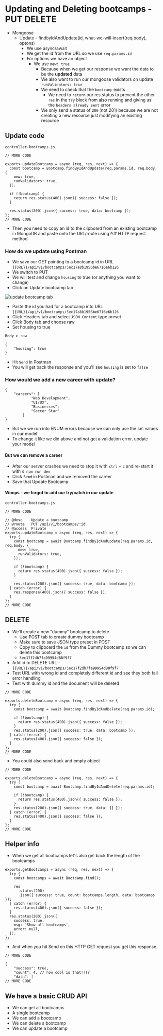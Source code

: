 # Updating and Deleting bootcamps - PUT DELETE
* Mongoose
    - Update - findbyIdAndUpdate(id, what-we-will-insert(req.body), optons)
        + We use async/await
        + We get the id from the URL so we use `req.params.id`
        + For options we have an object
            * We use `new: true`
                - Because when we get our response we want the data to be the **updated** data
                - We also want to run our mongoose validators on update `runValidators: true`
                - We need to check that the `bootcamp` exists
                    + We need to `return` our res.status to prevent the other `res` in the `try` block from also running and giving us the `headers already sent` error
                - We only send a status of `200` (not 201) because we are not creating a new resource just modifying an existing resource

## Update code
`controller-bootcamps.js`

```
// MORE CODE

exports.updateBootcamp = async (req, res, next) => {
  const bootcamp = Bootcamp.findByIdAndUpdate(req.params.id, req.body, {
    new: true,
    runValidators: true,
  });

  if (!bootcamp) {
    return res.status(400).json({ success: false });
  }

  res.status(200).json({ success: true, data: bootcamp });
};
// MORE CODE
```

* Then you need to copy an id to the clipboard from an existing bootcamp in MongoDB and paste onto the URL/route using `PUT` HTTP request method

### How do we update using Postman
* We save our GET pointing to a bootcamp id in URL `{{URL}}/api/v1/bootcamps/5ec17a8b1956be6716e6b126`
* We switch to PUT
* We will test and change `housing` to true (or anything you want to change)
* Click on Update bootcamp tab 

![update bootcamp tab](https://i.imgur.com/DWpBEs2.png)

* Paste the id you had for a bootcamp into URL `{{URL}}/api/v1/bootcamps/5ec17a8b1956be6716e6b126`
* Click Headers tab and select `JSON Content` type preset
* Click Body tab and choose raw
* Set housing to true

`Body > raw`

```
{
    "housing": true
}
```

* Hit `Send` in Postman
* You will get back the response and you'll see `housing` is set to `false`

### How would we add a new career with update?
```
{
    "careers": [
            "Web Development",
            "UI/UX",
            "Businesses",
            "Soccer Star"
        ]
}
```

* But we we run into ENUM errors because we can only use the set values in our model
* To change it like we did above and not get a validation error, update your model

#### But we can remove a career
* After our server crashes we need to stop it with `ctrl` + `c` and re-start it with `$ npm run dev`
* Click `Send` in Postman and we removed the career
* Save that Update Bootcamp

#### Woops - we forgot to add our try/catch in our update
`controller-bootcamps.js`

```
// MORE CODE

// @desc    Update a bootcamp
// @route   PUT /api/v1/bootcamps/:id
// @access  Private
exports.updateBootcamp = async (req, res, next) => {
  try {
    const bootcamp = await Bootcamp.findByIdAndUpdate(req.params.id, req.body, {
      new: true,
      runValidators: true,
    });

    if (!bootcamp) {
      return res.status(400).json({ success: false });
    }

    res.status(200).json({ success: true, data: bootcamp });
  } catch (error) {
    res.response(400).json({ success: false });
  }
};
// MORE CODE
```

## DELETE
* We'll create a new "dummy" bootcamp to delete
    - Use POST tab to create dummy bootcamp
    - Make sure to save JSON type preset in POST
    - Copy to clipboard the `id` from the Dummy bootcamp so we can delete this bootcamp
    - `5ec17f2db7fa99954d88f9f7`
* Add id to DELETE URL - `{{URL}}/api/v1/bootcamps/5ec17f2db7fa99954d88f9f7`
* Test URL with wrong id and completely different id and see they both fail error handling
* Test with dummy id and the document will be deleted

```
// MORE CODE

exports.deleteBootcamp = async (req, res, next) => {
  try {
    const bootcamp = await Bootcamp.findByIdAndDelete(req.params.id);

    if (!bootcamp) {
      return res.status(400).json({ success: false });
    }
    res.status(200).json({ success: true, data: bootcamp });
  } catch (error) {
    res.status(400).json({ success: false });
  }
};
// MORE CODE
```

* You could also send back and empty object

```
// MORE CODE

exports.deleteBootcamp = async (req, res, next) => {
  try {
    const bootcamp = await Bootcamp.findByIdAndDelete(req.params.id);

    if (!bootcamp) {
      return res.status(400).json({ success: false });
    }
    res.status(200).json({ success: true, data: {} });
  } catch (error) {
    res.status(400).json({ success: false });
  }
};
// MORE CODE
```

## Helper info
* When we get all bootcamps let's also get back the length of the bootcamps

```
exports.getBootcamps = async (req, res, next) => {
  try {
    const bootcamps = await Bootcamp.find();

    res
      .status(200)
      .json({ success: true, count: bootcamps.length, data: bootcamps });
  } catch (error) {
    res.status(400).json({ success: false });
  }
  res.status(200).json({
    success: true,
    msg: 'Show all bootcamps',
    error: null,
  });
};
```

* And when you hit Send on this HTTP GET request you get this response:

```
// MORE CODE

{
    "success": true,
    "count": 4, // how cool is that!!!?
    "data": [
// MORE CODE
```

## We have a basic CRUD API
* We can get all bootcamps
* A single bootcamp
* We can add a bootcamp
* We can delete a bootcamp
* We can update a bootcamp

